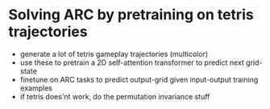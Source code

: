 # Solving ARC by pretraining on tetris trajectories
- generate a lot of tetris gameplay trajectories (multicolor)
- use these to pretrain a 2D self-attention transformer to predict next grid-state
- finetune on ARC tasks to predict output-grid given input-output training examples
- if tetris does'nt work, do the permutation invariance stuff
